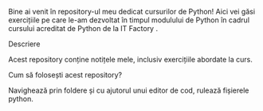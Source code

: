 Bine ai venit în repository-ul meu dedicat cursurilor de Python! Aici vei găsi exercițiile pe care le-am dezvoltat în timpul modulului de Python în cadrul cursului acreditat de Python de la IT Factory .

Descriere

Acest repository conține notițele mele, inclusiv exercițiile abordate la curs.

Cum să folosești acest repository?

Navighează prin foldere și cu ajutorul unui editor de cod, rulează fișierele python. 
